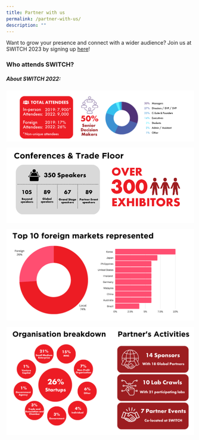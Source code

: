 ```yaml
---
title: Partner with us
permalink: /partner-with-us/
description: ""
---
```

Want to grow your presence and connect with a wider audience? Join us at SWITCH 2023 by signing up [here](https://forms.monday.com/forms/4ae0e80795707021ca480047c3a90d66?r=use1)!

### Who attends SWITCH?
##### About SWITCH 2022:
![](/images/2023/2023%20website%20(2022%20stats)%20visitor%20demographics.png)

![](/images/2023/2023%20website%20(2022%20stats)%20conferences%20&%20trade%20floor.png)

![](/images/2023/2023%20website%20(2022%20stats)%20foreign%20markets.png)

![](/images/2023/2023%20website%20(2022%20stats)%20org%20breakdown%20&%20partners.png)